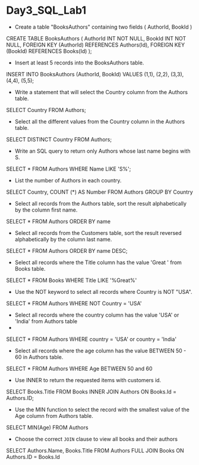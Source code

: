 
# Day3_SQL_Lab1

- Create a table "BooksAuthors" containing two fields ( AuthorId, BookId )

CREATE TABLE BooksAuthors (
    AuthorId INT NOT NULL,
    BookId  INT NOT NULL,
    FOREIGN KEY (AuthorId) REFERENCES Authors(Id),
    FOREIGN KEY (BookId) REFERENCES Books(Id)
);


- Insert at least 5 records into the BooksAuthors table.

INSERT INTO BooksAuthors (AuthorId, BookId)
VALUES
    (1,1),
    (2,2),
    (3,3),
	(4,4),
	(5,5);


- Write a statement that will select the Country column from the Authors table.

SELECT Country
FROM Authors;


- Select all the different values from the Country column in the Authors table.

SELECT DISTINCT Country
FROM Authors;

- Write an SQL query to return only Authors whose last name begins with S.

SELECT * 
FROM Authors 
WHERE Name LIKE 'S%';

- List the number of Authors in each country.

SELECT Country, COUNT (*) AS Number
FROM Authors
GROUP BY Country

- Select all records from the Authors table, sort the result alphabetically by the column first name.

SELECT *
FROM Authors
ORDER BY name

- Select all records from the Customers table, sort the result reversed alphabetically by the column last name.

SELECT *
FROM Authors
ORDER BY name DESC;


- Select all records where the Title column has the value 'Great ' from Books table.

SELECT *
FROM Books
WHERE Title LIKE '%Great%'

- Use the NOT keyword to select all records where Country is NOT "USA".

SELECT *
FROM Authors
WHERE NOT Country = 'USA'

- Select all records where the country column has the value 'USA' or 'India' from Authors table
-
SELECT *
FROM Authors
WHERE country = 'USA' or country = 'India'


- Select all records where the age column has the value BETWEEN 50 - 60 in Authors table.

SELECT *
FROM Authors
WHERE Age BETWEEN 50 and 60

- Use INNER to return the requested items with customers id.

SELECT Books.Title
FROM Books
INNER JOIN Authors
ON Books.Id = Authors.ID;


- Use the MIN function to select the record with the smallest value of the Age column from Authors table.

SELECT MIN(Age)
FROM Authors


- Choose the correct `JOIN` clause to view all books and their authors

SELECT Authors.Name, Books.Title
FROM Authors
FULL JOIN Books 
ON Authors.ID =  Books.Id
